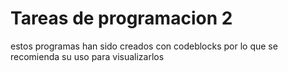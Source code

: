 # Tareas de programacion 2

estos programas han sido creados con codeblocks por lo que se recomienda su uso para visualizarlos
